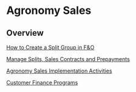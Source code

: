 ﻿# Agronomy Sales


## Overview

[How to Create a Split Group in F&O](./Create-Split-Group.md) 

[Manage Splits, Sales Contracts and Prepayments](./ManagingSplits_SalesContracts_Prepayments.md) 

[Agronomy Sales Implementation Activities](./AgronomySalesImplementationActivities.md)

[Customer Finance Programs](./CustomerFinancePrograms.md)

